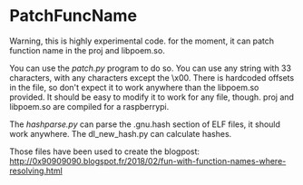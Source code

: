 # PatchFuncName

Warning, this is highly experimental code. for the moment, it can patch function name in the proj and libpoem.so.

You can use the _patch.py_ program to do so. You can use any string with 33 characters, with any characters except the \x00. There is hardcoded offsets in the file, so don't expect it to work anywhere than the libpoem.so provided. It should be easy to modify it to work for any file, though. proj and libpoem.so are compiled for a raspberrypi.

The _hashparse.py_ can parse the .gnu.hash section of ELF files, it should work anywhere.
The dl\_new\_hash.py can calculate hashes.

Those files have been used to create the blogpost: http://0x90909090.blogspot.fr/2018/02/fun-with-function-names-where-resolving.html

